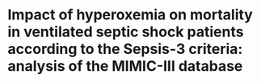 # Impact of hyperoxemia on mortality in ventilated septic shock patients according to the Sepsis-3 criteria: analysis of the MIMIC-III database


